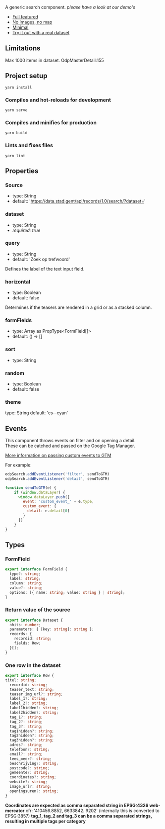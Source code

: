 A generic search component.
*please have a look at our demo's*

* [Full featured](./demo/full.html)
* [No images, no map](./demo/no-image.html)
* [Minimal](./demo/minimal.html)
* [Try it out with a real dataset](./demo/index.html)

## Limitations

Max 1000 items in dataset. OdpMasterDetail:155

## Project setup
```
yarn install
```

### Compiles and hot-reloads for development
```
yarn serve
```

### Compiles and minifies for production
```
yarn build
```

### Lints and fixes files
```
yarn lint
```

## Properties

### Source

* type: String
* default: 'https://data.stad.gent/api/records/1.0/search/?dataset='

### dataset

* type: String
* *required: true*

### query

* type: String
* default: 'Zoek op trefwoord'

Defines the label of the text input field.

### horizontal

* type: Boolean
* default: false

Determines if the teasers are rendered in a grid or as a stacked column.

### formFields

* type: Array as PropType<FormField[]>
* default: () => []

### sort

* type: String

### random

* type: Boolean
* default: false

### theme

type: String
default: 'cs--cyan'

## Events

This component throws events on filter and on opening a detail.  
These can be catched and passed on the Google Tag Manager.

[More information on passing custom events to GTM](https://www.simoahava.com/analytics/track-interactions-in-shadow-dom-google-tag-manager/)

For example:

```js
odpSearch.addEventListener('filter', sendToGTM)
odpSearch.addEventListener('detail', sendToGTM)

function sendToGTM(e) {
    if (window.dataLayer) {
      window.dataLayer.push({
        event: 'custom_event_' + e.type,
        custom_event: {
          detail: e.detail[0]
        }
      })
    }
}
```

## Types

### FormField 

```ts
export interface FormField {
  type?: string;
  label: string;
  column: string;
  value?: string;
  options: [{ name: string; value: string } | string];
}
```

### Return value of the source

```ts
export interface Dataset {
  nhits: number;
  parameters: { [key: string]: string };
  records: {
    recordid: string;
    fields: Row;
  }[];
}
```

### One row in the dataset

```ts
export interface Row {
titel: string;
  recordid: string;
  teaser_text: string;
  teaser_img_url?: string;
  label_1?: string;
  label_2?: string;
  label1hidden?: string;
  label2hidden?: string;
  tag_1?: string;
  tag_2?: string;
  tag_3?: string;
  tag1hidden?: string;
  tag2hidden?: string;
  tag3hidden?: string;
  adres?: string;
  telefoon?: string;
  email?: string;
  lees_meer?: string;
  beschrijving?: string;
  postcode?: string;
  gemeente?: string;
  coordinates?: string;
  website?: string;
  image_url?: string;
  openingsuren?: string;
}
```

**Coordinates are expected as comma separated string in EPSG:4326 web-mercator** cfr: '410456.8852, 6633842.
9202' (internally this is converted to EPSG:3857)
**tag_1, tag_2 and tag_3 can be a comma separated strings, resulting in multiple tags per category**
